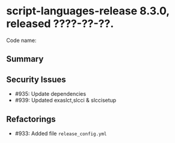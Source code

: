 # script-languages-release 8.3.0, released ????-??-??.

Code name:

## Summary


## Security Issues

* #935: Update dependencies
* #939: Updated exaslct,slcci & slccisetup

## Refactorings

* #933: Added file `release_config.yml`
